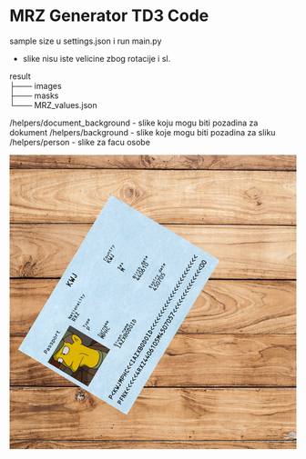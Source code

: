 # MRZ Generator TD3 Code

sample size u settings.json i run main.py

- slike nisu iste velicine zbog rotacije i sl. 

result <br/>
    ├─── images <br/>
    ├─── masks <br/>
    └─── MRZ_values.json <br/>
  
/helpers/document_background - slike koju mogu biti pozadina za dokument
/helpers/background - slike koje mogu biti pozadina za sliku
/helpers/person - slike za facu osobe

![Ex](ex_img.png)